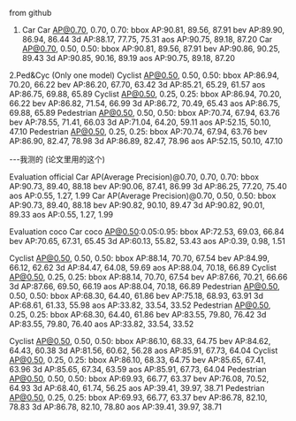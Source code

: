 from github

1. Car
Car AP@0.70, 0.70, 0.70:
bbox AP:90.81, 89.56, 87.91
bev  AP:89.90, 86.94, 86.44
3d   AP:88.17, 77.75, 75.31
aos  AP:90.75, 89.18, 87.20
Car AP@0.70, 0.50, 0.50:
bbox AP:90.81, 89.56, 87.91
bev  AP:90.86, 90.25, 89.43
3d   AP:90.85, 90.16, 89.19
aos  AP:90.75, 89.18, 87.20


2.Ped&Cyc (Only one model)
Cyclist AP@0.50, 0.50, 0.50:
bbox AP:86.94, 70.20, 66.22
bev  AP:86.20, 67.70, 63.42
3d   AP:85.21, 65.29, 61.57
aos  AP:86.75, 69.88, 65.89
Cyclist AP@0.50, 0.25, 0.25:
bbox AP:86.94, 70.20, 66.22
bev  AP:86.82, 71.54, 66.99
3d   AP:86.72, 70.49, 65.43
aos  AP:86.75, 69.88, 65.89
Pedestrian AP@0.50, 0.50, 0.50:
bbox AP:70.74, 67.94, 63.76
bev  AP:78.55, 71.41, 66.03
3d   AP:71.04, 64.20, 59.11
aos  AP:52.15, 50.10, 47.10
Pedestrian AP@0.50, 0.25, 0.25:
bbox AP:70.74, 67.94, 63.76
bev  AP:86.90, 82.47, 78.98
3d   AP:86.89, 82.47, 78.96
aos  AP:52.15, 50.10, 47.10


---我测的 (论文里用的这个)

Evaluation official
Car AP(Average Precision)@0.70, 0.70, 0.70:
bbox AP:90.73, 89.40, 88.18
bev  AP:90.06, 87.41, 86.99
3d   AP:86.25, 77.20, 75.40
aos  AP:0.55, 1.27, 1.99
Car AP(Average Precision)@0.70, 0.50, 0.50:
bbox AP:90.73, 89.40, 88.18
bev  AP:90.82, 90.10, 89.47
3d   AP:90.82, 90.01, 89.33
aos  AP:0.55, 1.27, 1.99

Evaluation coco
Car coco AP@0.50:0.05:0.95:
bbox AP:72.53, 69.03, 66.84
bev  AP:70.65, 67.31, 65.45
3d   AP:60.13, 55.82, 53.43
aos  AP:0.39, 0.98, 1.51

Cyclist AP@0.50, 0.50, 0.50:
bbox AP:88.14, 70.70, 67.54
bev  AP:84.99, 66.12, 62.62
3d   AP:84.47, 64.08, 59.69
aos  AP:88.04, 70.18, 66.89
Cyclist AP@0.50, 0.25, 0.25:
bbox AP:88.14, 70.70, 67.54
bev  AP:87.66, 70.21, 66.66
3d   AP:87.66, 69.50, 66.19
aos  AP:88.04, 70.18, 66.89
Pedestrian AP@0.50, 0.50, 0.50:
bbox AP:68.30, 64.40, 61.86
bev  AP:75.18, 68.93, 63.91
3d   AP:68.61, 61.33, 55.98
aos  AP:33.82, 33.54, 33.52
Pedestrian AP@0.50, 0.25, 0.25:
bbox AP:68.30, 64.40, 61.86
bev  AP:83.55, 79.80, 76.42
3d   AP:83.55, 79.80, 76.40
aos  AP:33.82, 33.54, 33.52

Cyclist AP@0.50, 0.50, 0.50:
bbox AP:86.10, 68.33, 64.75
bev  AP:84.62, 64.43, 60.38
3d   AP:81.56, 60.62, 56.28
aos  AP:85.91, 67.73, 64.04
Cyclist AP@0.50, 0.25, 0.25:
bbox AP:86.10, 68.33, 64.75
bev  AP:85.65, 67.41, 63.96
3d   AP:85.65, 67.34, 63.59
aos  AP:85.91, 67.73, 64.04
Pedestrian AP@0.50, 0.50, 0.50:
bbox AP:69.93, 66.77, 63.37
bev  AP:76.08, 70.52, 64.93
3d   AP:68.40, 61.74, 56.25
aos  AP:39.41, 39.97, 38.71
Pedestrian AP@0.50, 0.25, 0.25:
bbox AP:69.93, 66.77, 63.37
bev  AP:86.78, 82.10, 78.83
3d   AP:86.78, 82.10, 78.80
aos  AP:39.41, 39.97, 38.71